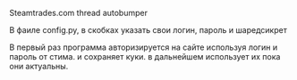 Steamtrades.com thread autobumper

В фаиле config.py, в скобках указать свои логин, пароль и шаредсикрет

В первый раз программа авторизируется на сайте используя логин и пароль от стима. и сохраняет куки. в дальнейшем использует их пока они актуальны.